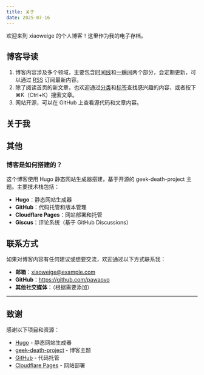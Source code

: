```yaml
---
title: 关于
date: 2025-07-16
---
```


欢迎来到 xiaoweige 的个人博客！这里作为我的电子存档。

## 博客导读

1. 博客内容涉及多个领域，主要包含[时间线](/posts/)和[一瞬间](/cards/)两个部分，会定期更新，可以通过 [RSS](/rss/) 订阅最新内容。
2. 除了阅读首页的新文章，也欢迎通过[分类](/categories/)和[标签](/tags/)查找感兴趣的内容，或者按下 ⌘K（Ctrl+K）搜索文章。
3. 网站开源，可以在 GitHub 上查看源代码和文章内容。

## 关于我




## 其他

### 博客是如何搭建的？

这个博客使用 Hugo 静态网站生成器搭建，基于开源的 geek-death-project 主题。主要技术栈包括：

- **Hugo**：静态网站生成器
- **GitHub**：代码托管和版本管理
- **Cloudflare Pages**：网站部署和托管
- **Giscus**：评论系统（基于 GitHub Discussions）


## 联系方式

如果对博客内容有任何建议或想要交流，欢迎通过以下方式联系我：

- **邮箱**：xiaoweige@example.com
- **GitHub**：https://github.com/pawaovo
- **其他社交媒体**：（根据需要添加）

---

## 致谢

感谢以下项目和资源：

- [Hugo](https://gohugo.io/) - 静态网站生成器
- [geek-death-project](https://github.com/BigCoke233/geek-death-project) - 博客主题
- [GitHub](https://github.com/) - 代码托管
- [Cloudflare Pages](https://pages.cloudflare.com/) - 网站部署
